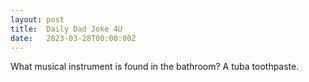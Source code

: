 ```yaml
---
layout: post
title:  Daily Dad Joke 4U
date:   2023-03-28T00:00:00Z
---
```

What musical instrument is found in the bathroom? A tuba toothpaste.
